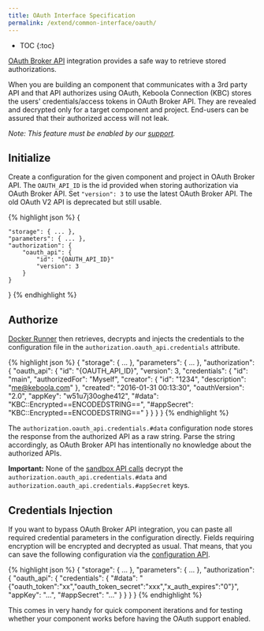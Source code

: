 ```yaml
---
title: OAuth Interface Specification
permalink: /extend/common-interface/oauth/
---
```


* TOC
{:toc}

[OAuth Broker API](https://github.com/keboola/oauth-api) integration provides a safe way to retrieve stored authorizations.

When you are building an component that communicates with a 3rd party API and that API authorizes using OAuth,
Keboola Connection (KBC) stores the users' credentials/access tokens in OAuth Broker API. They are revealed and
decrypted only for a target component and project. End-users can be assured that their authorized access will not leak.

*Note: This feature must be enabled by our [support](mailto:support@keboola.com).*

## Initialize
Create a configuration for the given component and project in OAuth Broker API.
The `OAUTH_API_ID` is the id provided when storing authorization via OAuth Broker API.
Set `"version": 3` to use the latest OAuth Broker API. The old OAuth V2 API is deprecated but still usable.  

{% highlight json %}
{

    "storage": { ... },
    "parameters": { ... },
    "authorization": {
        "oauth_api": {
            "id": "{OAUTH_API_ID}"
            "version": 3
        }
    }
}
{% endhighlight %}

## Authorize
[Docker Runner](/extend/docker-runner/) then retrieves, decrypts and injects the credentials to the
configuration file in the `authorization.oauth_api.credentials` attribute.

{% highlight json %}
{
    "storage": { ... },
    "parameters": { ... },
    "authorization": {
        "oauth_api": {
            "id": "{OAUTH_API_ID}",
            "version": 3,
            "credentials": {
                "id": "main",
                "authorizedFor": "Myself",
                "creator": {
                    "id": "1234",
                    "description": "me@keboola.com"
                },
                "created": "2016-01-31 00:13:30",
                "oauthVersion": "2.0",
                "appKey": "w51u7j30oghe412",
                "#data": "KBC::Encrypted==ENCODEDSTRING==",
                "#appSecret": "KBC::Encrypted==ENCODEDSTRING=="
            }
        }
    }
}
{% endhighlight %}

The `authorization.oauth_api.credentials.#data` configuration node stores the response from
the authorized API as a raw string. Parse the string accordingly, as OAuth Broker API has intentionally
no knowledge about the authorized APIs.

**Important:** None of the [sandbox API calls](/extend/component/running/)
decrypt the `authorization.oauth_api.credentials.#data` and `authorization.oauth_api.credentials.#appSecret` keys.

## Credentials Injection

If you want to bypass OAuth Broker API integration, you can paste all required credential parameters in the configuration directly.
Fields requiring encryption will be encrypted and decrypted as usual. That means, that you can save the following configuration
via the [configuration API](/integrate/storage/api/configurations/).

{% highlight json %}
{
    "storage": { ... },
    "parameters": { ... },
    "authorization": {
        "oauth_api": {
            "credentials": {
                "#data": "{\"oauth_token\":\"xx\",\"oauth_token_secret\":\"xxx\",\"x_auth_expires\":\"0\"}",
                "appKey": "...",
                "#appSecret": "..."
            }
        }
    }
}
{% endhighlight %}

This comes in very handy for quick component iterations and for testing whether your component works before having the OAuth support enabled.
